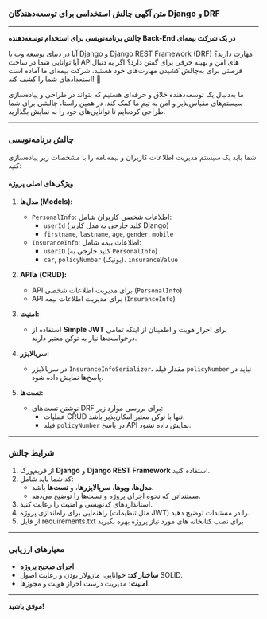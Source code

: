 ### متن آگهی چالش استخدامی برای توسعه‌دهندگان Django و DRF

---

**چالش برنامه‌نویسی برای استخدام توسعه‌دهنده Back-End در یک شرکت بیمه‌ای**

آیا در دنیای توسعه وب با Django و Django REST Framework (DRF) مهارت دارید؟ آیا توانایی شما در ساخت API‌های امن و بهینه حرفی برای گفتن دارد؟ اگر به دنبال فرصتی برای به‌چالش کشیدن مهارت‌های خود هستید، شرکت بیمه‌ای ما آماده است استعدادهای شما را کشف کند! 🎯

ما به‌دنبال یک توسعه‌دهنده خلاق و حرفه‌ای هستیم که بتواند در طراحی و پیاده‌سازی سیستم‌های مقیاس‌پذیر و امن به تیم ما کمک کند. در همین راستا، چالشی برای شما طراحی کرده‌ایم تا توانایی‌های خود را به نمایش بگذارید.

---

### **چالش برنامه‌نویسی**

شما باید یک سیستم مدیریت اطلاعات کاربران و بیمه‌نامه را با مشخصات زیر پیاده‌سازی کنید:

#### **ویژگی‌های اصلی پروژه**
1. **مدل‌ها (Models):**
   - `PersonalInfo`: اطلاعات شخصی کاربران شامل:
     - `userId` (کلید خارجی به مدل کاربر Django)
     - `firstname`, `lastname`, `age`, `gender`, `mobile`
   - `InsuranceInfo`: اطلاعات بیمه شامل:
     - `userID` (کلید خارجی به `PersonalInfo`)
     - `car`, `policyNumber` (یونیک)، `insuranceValue`

2. **API‌ها (CRUD):**
   - API برای مدیریت اطلاعات شخصی (`PersonalInfo`)
   - API برای مدیریت اطلاعات بیمه (`InsuranceInfo`)

3. **امنیت:**
   - استفاده از **Simple JWT** برای احراز هویت و اطمینان از اینکه تمامی درخواست‌ها نیاز به توکن معتبر دارند.

4. **سریالایزر:**
   - در سریالایزر `InsuranceInfoSerializer`، مقدار فیلد `policyNumber` نباید در پاسخ‌ها نمایش داده شود.

5. **تست‌ها:**
   - نوشتن تست‌های DRF برای بررسی موارد زیر:
     - عملیات CRUD تنها با توکن معتبر امکان‌پذیر باشد.
     - فیلد `policyNumber` در پاسخ API نمایش داده نشود.

---

### **شرایط چالش**
1. از فریم‌ورک **Django** و **Django REST Framework** استفاده کنید.
2. کد شما باید شامل:
   - **مدل‌ها**، **ویوها**، **سریالایزرها**، و **تست‌ها** باشد.
   - مستنداتی که نحوه اجرای پروژه و تست‌ها را توضیح می‌دهد.
3. استانداردهای کدنویسی و امنیت را رعایت کنید.
4. راهنمایی برای راه‌اندازی پروژه (مثل تنظیمات JWT) را در مستندات توضیح دهید.
5. از فایل requirements.txt برای نصب کتابخانه های مورد نیاز پروژه بهره بگیرید
---

### **معیارهای ارزیابی**
- **اجرای صحیح پروژه** 
- **ساختار کد:** خوانایی، ماژولار بودن و رعایت اصول SOLID.
- **امنیت:** مدیریت درست احراز هویت و مجوزها.


---


**موفق باشید!**